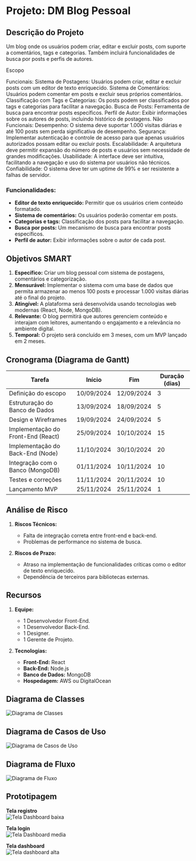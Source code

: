 # Projeto: DM Blog Pessoal

## Descrição do Projeto
Um blog onde os usuários podem criar, editar e excluir posts, com suporte a comentários, tags e categorias. Também incluirá funcionalidades de busca por posts e perfis de autores.

Escopo 

Funcionais:
Sistema de Postagens: Usuários podem criar, editar e excluir posts com um editor de texto enriquecido.
Sistema de Comentários: Usuários podem comentar em posts e excluir seus próprios comentários.
Classificação com Tags e Categorias: Os posts podem ser classificados por tags e categorias para facilitar a navegação.
Busca de Posts: Ferramenta de busca para encontrar posts específicos.
Perfil de Autor: Exibir informações sobre os autores de posts, incluindo histórico de postagens.
Não Funcionais:
Desempenho: O sistema deve suportar 1.000 visitas diárias e até 100 posts sem perda significativa de desempenho.
Segurança: Implementar autenticação e controle de acesso para que apenas usuários autorizados possam editar ou excluir posts.
Escalabilidade: A arquitetura deve permitir expansão do número de posts e usuários sem necessidade de grandes modificações.
Usabilidade: A interface deve ser intuitiva, facilitando a navegação e uso do sistema por usuários não técnicos.
Confiabilidade: O sistema deve ter um uptime de 99% e ser resistente a falhas de servidor.

### Funcionalidades:
- **Editor de texto enriquecido:** Permitir que os usuários criem conteúdo formatado.
- **Sistema de comentários:** Os usuários poderão comentar em posts.
- **Categorias e tags:** Classificação dos posts para facilitar a navegação.
- **Busca por posts:** Um mecanismo de busca para encontrar posts específicos.
- **Perfil de autor:** Exibir informações sobre o autor de cada post.

## Objetivos SMART

1. **Específico:** Criar um blog pessoal com sistema de postagens, comentários e categorização.
2. **Mensurável:** Implementar o sistema com uma base de dados que permita armazenar ao menos 100 posts e processar 1.000 visitas diárias até o final do projeto.
3. **Atingível:** A plataforma será desenvolvida usando tecnologias web modernas (React, Node, MongoDB).
4. **Relevante:** O blog permitirá que autores gerenciem conteúdo e interajam com leitores, aumentando o engajamento e a relevância no ambiente digital.
5. **Temporal:** O projeto será concluído em 3 meses, com um MVP lançado em 2 meses.

## Cronograma (Diagrama de Gantt)

| Tarefa                             | Início         | Fim            | Duração (dias) |
|------------------------------------|----------------|----------------|----------------|
| Definição do escopo                | 10/09/2024     | 12/09/2024     | 3              |
| Estruturação do Banco de Dados     | 13/09/2024     | 18/09/2024     | 5              |
| Design e Wireframes                | 19/09/2024     | 24/09/2024     | 5              |
| Implementação do Front-End (React) | 25/09/2024     | 10/10/2024     | 15             |
| Implementação do Back-End (Node)   | 11/10/2024     | 30/10/2024     | 20             |
| Integração com o Banco (MongoDB)   | 01/11/2024     | 10/11/2024     | 10             |
| Testes e correções                 | 11/11/2024     | 20/11/2024     | 10             |
| Lançamento MVP                     | 25/11/2024     | 25/11/2024     | 1              |

## Análise de Risco

1. **Riscos Técnicos:**
   - Falta de integração correta entre front-end e back-end.
   - Problemas de performance no sistema de busca.

2. **Riscos de Prazo:**
   - Atraso na implementação de funcionalidades críticas como o editor de texto enriquecido.
   - Dependência de terceiros para bibliotecas externas.

## Recursos

1. **Equipe:**
   - 1 Desenvolvedor Front-End.
   - 1 Desenvolvedor Back-End.
   - 1 Designer.
   - 1 Gerente de Projeto.

2. **Tecnologias:**
   - **Front-End:** React
   - **Back-End:** Node.js
   - **Banco de Dados:** MongoDB
   - **Hospedagem:** AWS ou DigitalOcean


## Diagrama de Classes

![Diagrama de Classes](docs/diagrams/diagrama_de_classes.png)

## Diagrama de Casos de Uso

![Diagrama de Casos de Uso](docs/diagrams/diagrama_de_casos_de_uso.png)

## Diagrama de Fluxo

![Diagrama de Fluxo](docs/diagrams/diagrama_de_fluxo1.png) 


## Prototipagem

**Tela registro**   
![Tela Dashboard baixa](docs/prototyping/baixa.png)

**Tela login**   
![Tela Dashboard media](docs/prototyping/media.png)

**Tela dashboard**  
![Tela dashboard alta](docs/prototyping/alta.png) 
